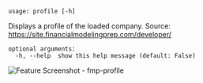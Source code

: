 ```text
usage: profile [-h]
```

Displays a profile of the loaded company. Source: https://site.financialmodelingprep.com/developer/

```
optional arguments:
  -h, --help  show this help message (default: False)
```

<img size="1400" alt="Feature Screenshot - fmp-profile" src="https://user-images.githubusercontent.com/85772166/141521545-02d948c5-24e4-467a-b141-1939642c9057.png"/>
